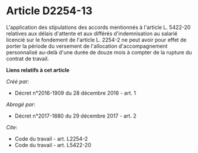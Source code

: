 # Article D2254-13

L'application des stipulations des accords mentionnés à l'article L. 5422-20 relatives aux délais d'attente et aux différés
d'indemnisation au salarié licencié sur le fondement de l'article L. 2254-2 ne peut avoir pour effet de porter la période du
versement de l'allocation d'accompagnement personnalisé au-delà d'une durée de douze mois à compter de la rupture du contrat
de travail.

**Liens relatifs à cet article**

_Créé par_:

  - Décret n°2016-1909 du 28 décembre 2016 - art. 1

_Abrogé par_:

  - Décret n°2017-1880 du 29 décembre 2017 - art. 2

_Cite_:

  - Code du travail - art. L2254-2
  - Code du travail - art. L5422-20
